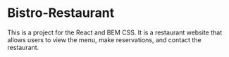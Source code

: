 # Bistro-Restaurant

This is a project for the React and BEM CSS. It is a restaurant website that allows users to view the menu, make reservations, and contact the restaurant.
